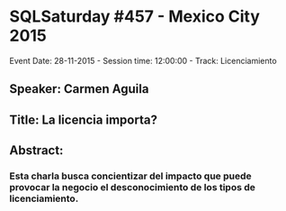 # SQLSaturday #457 - Mexico City 2015
Event Date: 28-11-2015 - Session time: 12:00:00 - Track: Licenciamiento
## Speaker: Carmen Aguila
## Title: La licencia importa?
## Abstract:
### Esta charla busca concientizar del impacto que puede provocar la negocio el desconocimiento de los tipos de licenciamiento.
